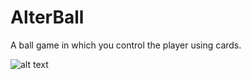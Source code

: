 # AlterBall
A ball game in which you control the player using cards.

![alt text](https://github.com/[shia5347]/[AlterBall]/blob/[main]/image.png?raw=true)
